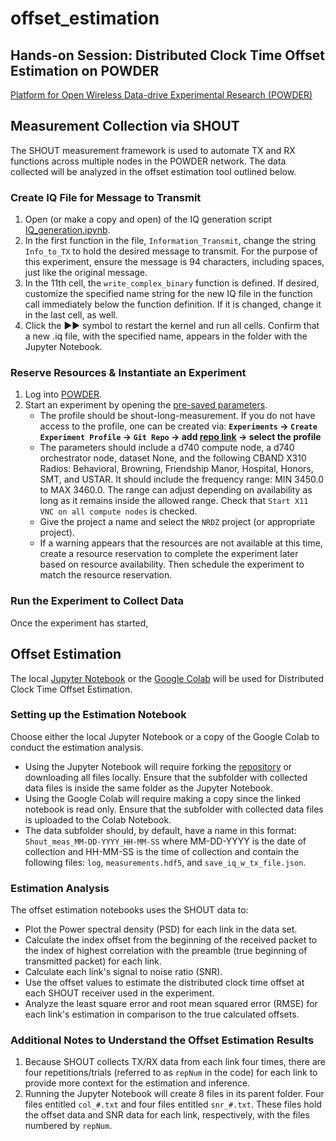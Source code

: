 # offset_estimation

## Hands-on Session: Distributed Clock Time Offset Estimation on POWDER
[Platform for Open Wireless Data-drive Experimental Research (POWDER)](https://powderwireless.net/)

## Measurement Collection via SHOUT
The SHOUT measurement framework is used to automate TX and RX functions across multiple nodes in the POWDER network. The data collected will be analyzed in the offset estimation tool outlined below.

### Create IQ File for Message to Transmit
1. Open (or make a copy and open) of the IQ generation script  [IQ_generation.ipynb](https://github.com/cjeng8771/offset_estimation/blob/main/IQ_generation.ipynb).
2. In the first function in the file, `Information_Transmit`, change the string `Info_to_TX` to hold the desired message to transmit. For the purpose of this experiment, ensure the message is 94 characters, including spaces, just like the original message.
3. In the 11th cell, the `write_complex_binary` function is defined. If desired, customize the specified name string for the new IQ file in the function call immediately below the function definition. If it is changed, change it in the last cell, as well.
4. Click the ►► symbol to restart the kernel and run all cells. Confirm that a new .iq file, with the specified name, appears in the folder with the Jupyter Notebook.

### Reserve Resources & Instantiate an Experiment
1. Log into [POWDER](https://powderwireless.net/).
2. Start an experiment by opening the [pre-saved parameters](https://www.powderwireless.net/p/PowderSandbox/shout-long-measurement&rerun_paramset=78a15bc0-ad06-11ed-b318-e4434b2381fc).
    * The profile should be shout-long-measurement. If you do not have access to the profile, one can be created via:
    **`Experiments` &rarr; `Create Experiment Profile` &rarr; `Git Repo` &rarr; add [repo link](https://gitlab.flux.utah.edu/frost/proj-radio-meas) &rarr; select the profile**
    * The parameters should include a d740 compute node, a d740 orchestrator node, dataset None, and the following CBAND X310 Radios: Behavioral, Browning, Friendship Manor, Hospital, Honors, SMT, and USTAR. It should include the frequency range: MIN 3450.0 to MAX 3460.0. The range can adjust depending on availability as long as it remains inside the allowed range. Check that `Start X11 VNC on all compute nodes` is checked.
    * Give the project a name and select the `NRDZ` project (or appropriate project).
    * If a warning appears that the resources are not available at this time, create a resource reservation to complete the experiment later based on resource availability. Then schedule the experiment to match the resource reservation.

### Run the Experiment to Collect Data
Once the experiment has started, 

## Offset Estimation
The local [Jupyter Notebook](https://github.com/cjeng8771/offset_estimation/blob/main/offset_estimation_full.ipynb) or the [Google Colab]() will be used for Distributed Clock Time Offset Estimation. 

### Setting up the Estimation Notebook
Choose either the local Jupyter Notebook or a copy of the Google Colab to conduct the estimation analysis.
  * Using the Jupyter Notebook will require forking the [repository](https://github.com/cjeng8771/offset_estimation/tree/main) or downloading all files locally. Ensure that the subfolder with collected data files is inside the same folder as the Jupyter Notebook.
  * Using the Google Colab will require making a copy since the linked notebook is read only. Ensure that the subfolder with collected data files is uploaded to the Colab Notebook.
  * The data subfolder should, by default, have a name in this format: `Shout_meas_MM-DD-YYYY_HH-MM-SS` where MM-DD-YYYY is the date of collection and HH-MM-SS is the time of collection and contain the following files: `log`, `measurements.hdf5`, and `save_iq_w_tx_file.json`.

### Estimation Analysis
The offset estimation notebooks uses the SHOUT data to:
  * Plot the Power spectral density (PSD) for each link in the data set.
  * Calculate the index offset from the beginning of the received packet to the index of highest correlation with the preamble (true beginning of transmitted packet) for each link.
  * Calculate each link's signal to noise ratio (SNR).
  * Use the offset values to estimate the distributed clock time offset at each SHOUT receiver used in the experiment.
  * Analyze the least square error and root mean squared error (RMSE) for each link's estimation in comparison to the true calculated offsets.

### Additional Notes to Understand the Offset Estimation Results
1. Because SHOUT collects TX/RX data from each link four times, there are four repetitions/trials (referred to as `repNum` in the code) for each link to provide more context for the estimation and inference.
2. Running the Jupyter Notebook will create 8 files in its parent folder. Four files entitled `col_#.txt` and four files entitled `snr_#.txt`. These files hold the offset data and SNR data for each link, respectively, with the files numbered by `repNum`.
